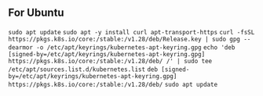 ## For Ubuntu

`sudo apt update`
`sudo apt -y install curl apt-transport-https`
`curl -fsSL https://pkgs.k8s.io/core:/stable:/v1.28/deb/Release.key | sudo gpg --dearmor -o /etc/apt/keyrings/kubernetes-apt-keyring.gpg`
`echo 'deb [signed-by=/etc/apt/keyrings/kubernetes-apt-keyring.gpg] https://pkgs.k8s.io/core:/stable:/v1.28/deb/ /' | sudo tee /etc/apt/sources.list.d/kubernetes.list`
`deb [signed-by=/etc/apt/keyrings/kubernetes-apt-keyring.gpg] https://pkgs.k8s.io/core:/stable:/v1.28/deb/`
`sudo apt update`
